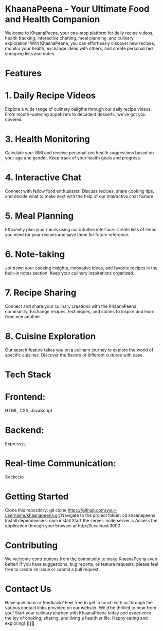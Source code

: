 # KhaanaPeena - Your Ultimate Food and Health Companion
Welcome to KhaanaPeena, your one-stop platform for daily recipe videos, health tracking, interactive chatting, meal planning, and culinary exploration! With KhaanaPeena, you can effortlessly discover new recipes, monitor your health, exchange ideas with others, and create personalized shopping lists and notes.

# Features
# 1. Daily Recipe Videos
Explore a wide range of culinary delights through our daily recipe videos. From mouth-watering appetizers to decadent desserts, we've got you covered.

# 3. Health Monitoring
Calculate your BMI and receive personalized health suggestions based on your age and gender. Keep track of your health goals and progress.

# 4. Interactive Chat
Connect with fellow food enthusiasts! Discuss recipes, share cooking tips, and decide what to make next with the help of our interactive chat feature.

# 5. Meal Planning
Efficiently plan your meals using our intuitive interface. Create lists of items you need for your recipes and save them for future reference.

# 6. Note-taking
Jot down your cooking insights, innovative ideas, and favorite recipes in the built-in notes section. Keep your culinary inspirations organized.

# 7. Recipe Sharing
Connect and share your culinary creations with the KhaanaPeena community. Exchange recipes, techniques, and stories to inspire and learn from one another.

# 8. Cuisine Exploration
Our search feature takes you on a culinary journey to explore the world of specific cuisines. Discover the flavors of different cultures with ease.


# Tech Stack
# Frontend:
HTML, CSS, JavaScript
# Backend:
  Express.js
# Real-time Communication: 
Socket.io
# Getting Started
 Clone this repository: git clone https://github.com/your-username/khaanapeena.git
 Navigate to the project folder: cd khaanapeena
 Install dependencies: npm install
 Start the server: node server.js
 Access the application through your browser at http://localhost:3000

#  Contributing
We welcome contributions from the community to make KhaanaPeena even better! If you have suggestions, bug reports, or feature requests, please feel free to create an issue or submit a pull request.
# Contact Us
Have questions or feedback? Feel free to get in touch with us through the various contact links provided on our website. We'd be thrilled to hear from you!
Start your culinary journey with KhaanaPeena today and experience the joy of cooking, sharing, and living a healthier life. Happy eating and exploring! 🍳🥗🍰
